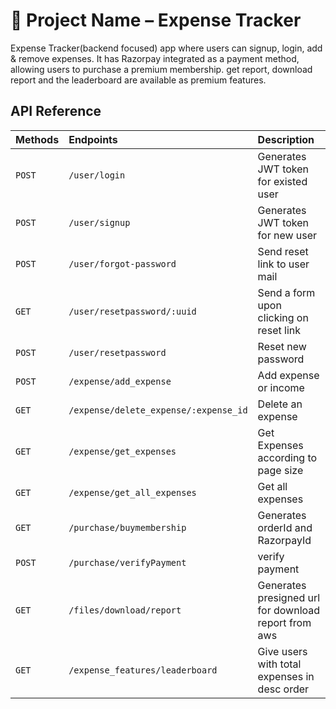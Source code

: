 # 🚀 Project Name – Expense Tracker

Expense Tracker(backend focused) app where users can signup, login, add & remove expenses. It has Razorpay integrated as a payment method, allowing users to purchase a premium membership. get report, download report and the leaderboard are available as premium features.

## API Reference

| Methods | Endpoints                             | Description                                          |
| :------ | :------------------------------------ | :--------------------------------------------------- |
| `POST`  | `/user/login`                         | Generates JWT token for existed user                 |
| `POST`  | `/user/signup`                        | Generates JWT token for new user                     |
| `POST`  | `/user/forgot-password`               | Send reset link to user mail                         |
| `GET`   | `/user/resetpassword/:uuid`           | Send a form upon clicking on reset link              |
| `POST`  | `/user/resetpassword`                 | Reset new password                                   |
| `POST`  | `/expense/add_expense`                | Add expense or income                                |
| `GET`   | `/expense/delete_expense/:expense_id` | Delete an expense                                    |
| `GET`   | `/expense/get_expenses`               | Get Expenses according to page size                  |
| `GET`   | `/expense/get_all_expenses`           | Get all expenses                                     |
| `GET`   | `/purchase/buymembership`             | Generates orderId and RazorpayId                     |
| `POST`  | `/purchase/verifyPayment`             | verify payment                                       |
| `GET`   | `/files/download/report`              | Generates presigned url for download report from aws |
| `GET`   | `/expense_features/leaderboard`       | Give users with total expenses in desc order         |
